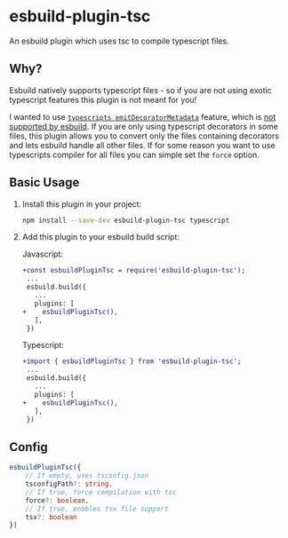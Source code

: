 # esbuild-plugin-tsc

An esbuild plugin which uses tsc to compile typescript files.

## Why?

Esbuild natively supports typescript files - so if you are not using exotic typescript features this plugin is not meant for you!

I wanted to use [`typescripts emitDecoratorMetadata`](https://www.typescriptlang.org/tsconfig#emitDecoratorMetadata) feature, which is [not supported by esbuild](https://github.com/evanw/esbuild/issues/257). If you are only using typescript decorators in some files, this plugin allows you to convert only the files containing decorators and lets esbuild handle all other files.
If for some reason you want to use typescripts compiler for all files you can simple set the `force` option.

## Basic Usage

1. Install this plugin in your project:

   ```sh
   npm install --save-dev esbuild-plugin-tsc typescript
   ```

2. Add this plugin to your esbuild build script:

   Javascript:
   ```diff
   +const esbuildPluginTsc = require('esbuild-plugin-tsc');
    ...
    esbuild.build({
      ...
      plugins: [
   +    esbuildPluginTsc(),
      ],
    })
   ```

   Typescript:
   ```diff
   +import { esbuildPluginTsc } from 'esbuild-plugin-tsc';
    ...
    esbuild.build({
      ...
      plugins: [
   +    esbuildPluginTsc(),
      ],
    })
   ```

## Config

```typescript
esbuildPluginTsc({
    // If empty, uses tsconfig.json
    tsconfigPath?: string,
    // If true, force compilation with tsc
    force?: boolean,
    // If true, enables tsx file support
    tsx?: boolean
})
```

